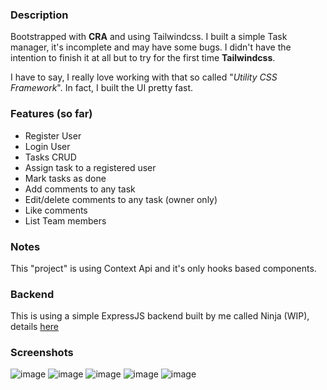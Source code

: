 ### Description

Bootstrapped with **CRA** and using Tailwindcss. I built a simple Task manager, it's incomplete and may have some bugs. I didn't have the intention to finish it at all but to try for the first time  **Tailwindcss**.

I have to say, I really love working with that so called "*Utility CSS Framework*". In fact, I built the UI pretty fast.

### Features (so far)
 - Register User
 - Login User
 - Tasks CRUD
 - Assign task to a registered user
 - Mark tasks as done
 - Add comments to any task
 - Edit/delete comments to any task (owner only)
 - Like comments
 - List Team  members


### Notes
This "project" is using Context Api and it's only hooks based components.

### Backend
This is using a simple ExpressJS backend built by me called Ninja (WIP), details [here](https://github.com/AlexSegen/ninja.api)

### Screenshots

![image](https://user-images.githubusercontent.com/5666895/113159111-bb0a1980-9212-11eb-9153-dec711d24de5.png)
![image](https://user-images.githubusercontent.com/5666895/113159122-bd6c7380-9212-11eb-9421-b8bd752db072.png)
![image](https://user-images.githubusercontent.com/5666895/113159131-bfcecd80-9212-11eb-966c-c96f4471b933.png)
![image](https://user-images.githubusercontent.com/5666895/113159142-c1989100-9212-11eb-84cc-3854695ec81e.png)
![image](https://user-images.githubusercontent.com/5666895/113159160-c4938180-9212-11eb-9673-f1c8d65d3598.png)

